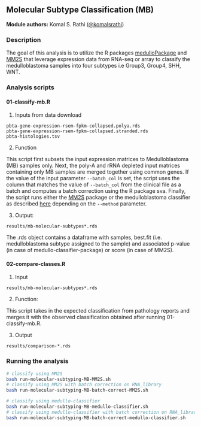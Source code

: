 ## Molecular Subtype Classification (MB)

**Module authors:** Komal S. Rathi ([@komalsrathi](https://github.com/komalsrathi))

### Description

The goal of this analysis is to utilize the R packages [medulloPackage](https://github.com/d3b-center/medullo-classifier-package) and [MM2S](https://github.com/cran/MM2S) that leverage expression data from RNA-seq or array to classify the medulloblastoma samples into four subtypes i.e Group3, Group4, SHH, WNT.

### Analysis scripts

#### 01-classify-mb.R

1. Inputs from data download

```
pbta-gene-expression-rsem-fpkm-collapsed.polya.rds
pbta-gene-expression-rsem-fpkm-collapsed.stranded.rds
pbta-histologies.tsv
```

2. Function

This script first subsets the input expression matrices to Medulloblastoma (MB) samples only. Next, the poly-A and rRNA depleted input matrices containing only MB samples are merged together using common genes. If the value of the input parameter `--batch_col` is set, the script uses the column that matches the value of `--batch_col` from the clinical file as a batch and computes a batch correction using the R package sva. Finally, the script runs either the [MM2S](https://github.com/cran/MM2S) package or the medulloblastoma classifier as described [here](https://github.com/d3b-center/medullo-classifier-package) depending on the `--method` parameter.

3. Output: 

```
results/mb-molecular-subtypes*.rds
```

The .rds object contains a dataframe with samples, best.fit (i.e. medulloblastoma subtype assigned to the sample) and associated p-value (in case of medullo-classifier-package) or score (in case of MM2S).

#### 02-compare-classes.R 

1. Input

```
results/mb-molecular-subtypes*.rds
```

2. Function:

This script takes in the expected classification from pathology reports and merges it with the observed classification obtained after running 01-classify-mb.R.

3. Output

```
results/comparison-*.rds
```

### Running the analysis

```sh 
# classify using MM2S
bash run-molecular-subtyping-MB-MM2S.sh
# classify using MM2S with batch correction on RNA_library
bash run-molecular-subtyping-MB-batch-correct-MM2S.sh

# classify using medullo-classifier
bash run-molecular-subtyping-MB-medullo-classifier.sh
# classify using medullo-classifier with batch correction on RNA_library
bash run-molecular-subtyping-MB-batch-correct-medullo-classifier.sh
```



